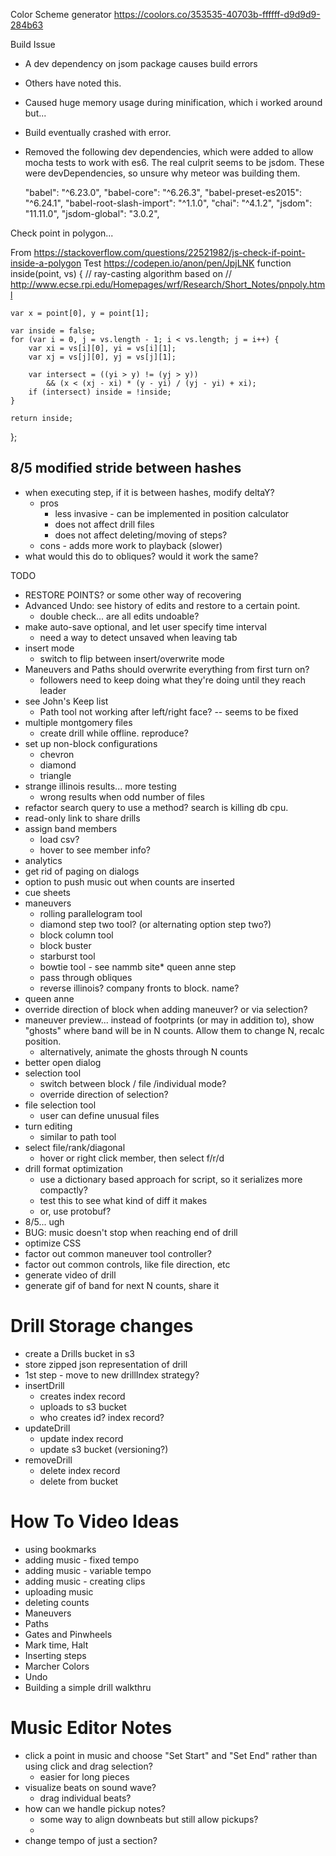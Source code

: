 Color Scheme generator
https://coolors.co/353535-40703b-ffffff-d9d9d9-284b63 


Build Issue
* A dev dependency on jsom package causes build errors
* Others have noted this.
* Caused huge memory usage during minification, which i worked around but...
* Build eventually crashed with error.
* Removed the following dev dependencies, which were added to allow mocha tests to work with es6.  The real culprit seems to be jsdom.  These were devDependencies, so unsure why meteor was building them.

    "babel": "^6.23.0",
    "babel-core": "^6.26.3",
    "babel-preset-es2015": "^6.24.1",
    "babel-root-slash-import": "^1.1.0",
    "chai": "^4.1.2",
    "jsdom": "11.11.0",
    "jsdom-global": "3.0.2",

Check point in polygon...

From https://stackoverflow.com/questions/22521982/js-check-if-point-inside-a-polygon 
Test https://codepen.io/anon/pen/JpjLNK 
function inside(point, vs) {
    // ray-casting algorithm based on
    // http://www.ecse.rpi.edu/Homepages/wrf/Research/Short_Notes/pnpoly.html

    var x = point[0], y = point[1];

    var inside = false;
    for (var i = 0, j = vs.length - 1; i < vs.length; j = i++) {
        var xi = vs[i][0], yi = vs[i][1];
        var xj = vs[j][0], yj = vs[j][1];

        var intersect = ((yi > y) != (yj > y))
            && (x < (xj - xi) * (y - yi) / (yj - yi) + xi);
        if (intersect) inside = !inside;
    }

    return inside;
};


8/5 modified stride between hashes
----------------------------------
* when executing step, if it is between hashes, modify deltaY?
  * pros
    * less invasive - can be implemented in position calculator
    * does not affect drill files
    * does not affect deleting/moving of steps?
  * cons - adds more work to playback (slower)
* what would this do to obliques?  would it work the same?



TODO
* RESTORE POINTS? or some other way of recovering
* Advanced Undo: see history of edits and restore to a certain point.
    * double check... are all edits undoable?
* make auto-save optional, and let user specify time interval
    * need a way to detect unsaved when leaving tab
* insert mode
    * switch to flip between insert/overwrite mode
* Maneuvers and Paths should overwrite everything from first turn on?
    * followers need to keep doing what they're doing until they reach leader
* see John's Keep list
  * Path tool not working after left/right face? -- seems to be fixed
* multiple montgomery files
    * create drill while offline. reproduce?
* set up non-block configurations
    * chevron
    * diamond
    * triangle
* strange illinois results... more testing
  * wrong results when odd number of files
* refactor search query to use a method? search is killing db cpu.
* read-only link to share drills
* assign band members
  * load csv?
  * hover to see member info?
* analytics
* get rid of paging on dialogs
* option to push music out when counts are inserted
* cue sheets
* maneuvers
  * rolling parallelogram tool
  * diamond step two tool? (or alternating option step two?)
  * block column tool
  * block buster
  * starburst tool
  * bowtie tool - see nammb site* queen anne step
  * pass through obliques
  * reverse illinois? company fronts to block.  name?
* queen anne
* override direction of block when adding maneuver? or via selection?
* maneuver preview... instead of footprints (or may in addition to), show "ghosts" where band will be in N counts.  Allow them to change N, recalc position.
    * alternatively, animate the ghosts through N counts
* better open dialog
* selection tool
    * switch between block / file /individual mode?
    * override direction of selection?
* file selection tool
    * user can define unusual files
* turn editing 
    * similar to path tool
* select file/rank/diagonal
    * hover or right click member, then select f/r/d
* drill format optimization
    * use a dictionary based approach for script, so it serializes more compactly?
    * test this to see what kind of diff it makes
    * or, use protobuf?
* 8/5... ugh
* BUG: music doesn't stop when reaching end of drill
* optimize CSS
* factor out common maneuver tool controller?
* factor out common controls, like file direction, etc
* generate video of drill
* generate gif of band for next N counts, share it



Drill Storage changes
======================
* create a Drills bucket in s3
* store zipped json representation of drill
* 1st step - move to new drillIndex strategy?
* insertDrill
    * creates index record
    * uploads to s3 bucket
    * who creates id? index record?
* updateDrill
    * update index record
    * update s3 bucket (versioning?)
* removeDrill
    * delete index record
    * delete from bucket

How To Video Ideas
==================
* using bookmarks
* adding music - fixed tempo
* adding music - variable tempo
* adding music - creating clips
* uploading music
* deleting counts
* Maneuvers
* Paths
* Gates and Pinwheels
* Mark time, Halt
* Inserting steps
* Marcher Colors
* Undo
* Building a simple drill walkthru

Music Editor Notes
==================
* click a point in music and choose "Set Start" and "Set End" rather than using click and drag selection?
  * easier for long pieces
* visualize beats on sound wave? 
  * drag individual beats?
* how can we handle pickup notes?
  * some way to align downbeats but still allow pickups?
  * 
* change tempo of just a section?